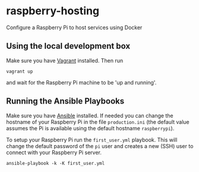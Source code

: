 # raspberry-hosting
Configure a Raspberry Pi to host services using Docker

## Using the local development box
Make sure you have [Vagrant](https://vagrantup.com) installed. Then run

    vagrant up
    
and wait for the Raspberry Pi machine to be 'up and running'.

## Running the Ansible Playbooks
Make sure you have [Ansible](https://www.ansible.com) installed. If needed you can change the hostname of your Raspberry
Pi in the file `production.ini` (the default value assumes the Pi is available using the default hostname `raspberrypi`).

To setup your Raspberry Pi run the `first_user.yml` playbook. This will change the default password of the `pi` user and
creates a new (SSH) user to connect with your Raspberry Pi server.

    ansible-playbook -k -K first_user.yml